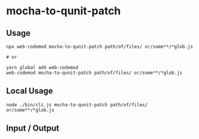 # mocha-to-qunit-patch


## Usage

```
npx web-codemod mocha-to-qunit-patch path/of/files/ or/some**/*glob.js

# or

yarn global add web-codemod
web-codemod mocha-to-qunit-patch path/of/files/ or/some**/*glob.js
```

## Local Usage
```
node ./bin/cli.js mocha-to-qunit-patch path/of/files/ or/some**/*glob.js
```

## Input / Output

<!--FIXTURES_TOC_START-->
<!--FIXTURES_TOC_END-->

<!--FIXTURES_CONTENT_START-->
<!--FIXTURES_CONTENT_END-->